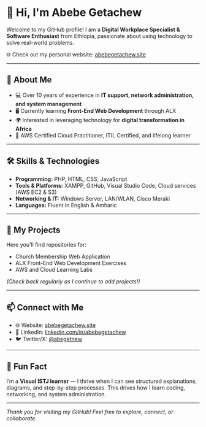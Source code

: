 # 👋 Hi, I'm Abebe Getachew

Welcome to my GitHub profile! I am a **Digital Workplace Specialist & Software Enthusiast** from Ethiopia, passionate about using technology to solve real-world problems.  

🌐 Check out my personal website: [abebegetachew.site](https://abebegetachew.site)

---

## 🧰 About Me

- 💻 Over 10 years of experience in **IT support, network administration, and system management**  
- 🖥️ Currently learning **Front-End Web Development** through ALX  
- 🌍 Interested in leveraging technology for **digital transformation in Africa**  
- 🎯 AWS Certified Cloud Practitioner, ITIL Certified, and lifelong learner  

---

## 🛠 Skills & Technologies

- **Programming:** PHP, HTML, CSS, JavaScript  
- **Tools & Platforms:** XAMPP, GitHub, Visual Studio Code, Cloud services (AWS EC2 & S3)  
- **Networking & IT:** Windows Server, LAN/WLAN, Cisco Meraki  
- **Languages:** Fluent in English & Amharic  

---

## 📂 My Projects

Here you’ll find repositories for:  
- Church Membership Web Application  
- ALX Front-End Web Development Exercises  
- AWS and Cloud Learning Labs  

*(Check back regularly as I continue to add projects!)*  

---

## 📫 Connect with Me

- 🌐 Website: [abebegetachew.site](https://abebegetachew.site)  
- 💼 LinkedIn: [linkedin.com/in/abebegetachew](https://www.linkedin.com/in/abebegetachew)  
- 🐦 Twitter/X: [@abegetnew](https://x.com/abegetnew)  

---

## 💬 Fun Fact

I’m a **Visual ISTJ learner** — I thrive when I can see structured explanations, diagrams, and step-by-step processes. This drives how I learn coding, networking, and system administration.  

---

*Thank you for visiting my GitHub! Feel free to explore, connect, or collaborate.*
